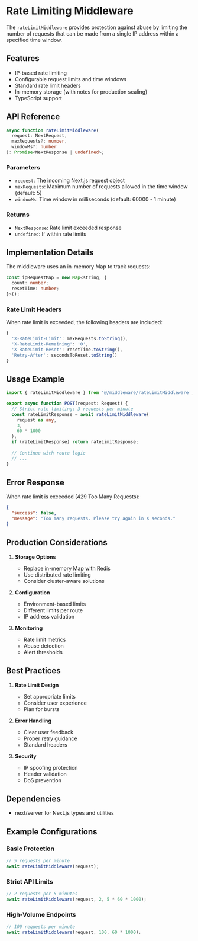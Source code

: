 # Rate Limiting Middleware

The `rateLimitMiddleware` provides protection against abuse by limiting the number of requests that can be made from a single IP address within a specified time window.

## Features

- IP-based rate limiting
- Configurable request limits and time windows
- Standard rate limit headers
- In-memory storage (with notes for production scaling)
- TypeScript support

## API Reference

```typescript
async function rateLimitMiddleware(
  request: NextRequest,
  maxRequests?: number,
  windowMs?: number
): Promise<NextResponse | undefined>;
```

### Parameters
- `request`: The incoming Next.js request object
- `maxRequests`: Maximum number of requests allowed in the time window (default: 5)
- `windowMs`: Time window in milliseconds (default: 60000 - 1 minute)

### Returns
- `NextResponse`: Rate limit exceeded response
- `undefined`: If within rate limits

## Implementation Details

The middleware uses an in-memory Map to track requests:

```typescript
const ipRequestMap = new Map<string, {
  count: number;
  resetTime: number;
}>();
```

### Rate Limit Headers

When rate limit is exceeded, the following headers are included:

```typescript
{
  'X-RateLimit-Limit': maxRequests.toString(),
  'X-RateLimit-Remaining': '0',
  'X-RateLimit-Reset': resetTime.toString(),
  'Retry-After': secondsToReset.toString()
}
```

## Usage Example

```typescript
import { rateLimitMiddleware } from '@/middleware/rateLimitMiddleware';

export async function POST(request: Request) {
  // Strict rate limiting: 3 requests per minute
  const rateLimitResponse = await rateLimitMiddleware(
    request as any,
    3,
    60 * 1000
  );
  if (rateLimitResponse) return rateLimitResponse;
  
  // Continue with route logic
  // ...
}
```

## Error Response

When rate limit is exceeded (429 Too Many Requests):

```json
{
  "success": false,
  "message": "Too many requests. Please try again in X seconds."
}
```

## Production Considerations

1. **Storage Options**
   - Replace in-memory Map with Redis
   - Use distributed rate limiting
   - Consider cluster-aware solutions

2. **Configuration**
   - Environment-based limits
   - Different limits per route
   - IP address validation

3. **Monitoring**
   - Rate limit metrics
   - Abuse detection
   - Alert thresholds

## Best Practices

1. **Rate Limit Design**
   - Set appropriate limits
   - Consider user experience
   - Plan for bursts

2. **Error Handling**
   - Clear user feedback
   - Proper retry guidance
   - Standard headers

3. **Security**
   - IP spoofing protection
   - Header validation
   - DoS prevention

## Dependencies

- next/server for Next.js types and utilities

## Example Configurations

### Basic Protection
```typescript
// 5 requests per minute
await rateLimitMiddleware(request);
```

### Strict API Limits
```typescript
// 2 requests per 5 minutes
await rateLimitMiddleware(request, 2, 5 * 60 * 1000);
```

### High-Volume Endpoints
```typescript
// 100 requests per minute
await rateLimitMiddleware(request, 100, 60 * 1000);
``` 